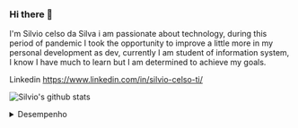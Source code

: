 ### Hi there 👋

 I'm Silvio celso da Silva i am passionate about technology, during this period of pandemic I took the opportunity to improve a little more in my personal development as dev, currently I am student of information system, I know I have much to learn but I am determined to achieve my goals.

Linkedin
https://www.linkedin.com/in/silvio-celso-ti/


![Silvio's github stats](https://github-readme-stats.vercel.app/api?username=Silvio-Hub&show_icons=true&theme=radical)

<details>
 <summary> Desempenho </b></summary> 
 
</details>

<!--
**Silvio-Hub/Silvio-Hub** is a ✨ _special_ ✨ repository because its `README.md` (this file) appears on your GitHub profile.

Here are some ideas to get you started:

- 🔭 I’m currently working on ...
- 🌱 I’m currently learning ...
- 👯 I’m looking to collaborate on ...
- 🤔 I’m looking for help with ...
- 💬 Ask me about ...
- 📫 How to reach me: ...
- 😄 Pronouns: ...
- ⚡ Fun fact: ...
-->
